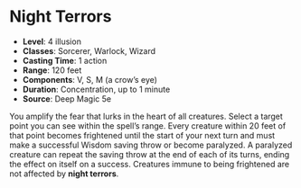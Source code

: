 # Night Terrors

- **Level**: 4 illusion
- **Classes**: Sorcerer, Warlock, Wizard
- **Casting Time**: 1 action
- **Range**: 120 feet
- **Components**: V, S, M (a crow’s eye)
- **Duration**: Concentration, up to 1 minute
- **Source**: Deep Magic 5e

You amplify the fear that lurks in the heart of all creatures. Select a target point you can see within the spell’s range. Every creature within 20 feet of that point becomes frightened until the start of your next turn and must make a successful Wisdom saving throw or become paralyzed. A paralyzed creature can repeat the saving throw at the end of each of its turns, ending the effect on itself on a success. Creatures immune to being frightened are not affected by **night terrors**.

